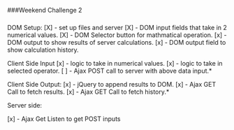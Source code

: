 

###Weekend Challenge 2

###

DOM Setup:
[X] - set up files and server
[X] - DOM input fields that take in 2 numerical values.
[X] - DOM Selector button for mathmatical operation.
[x] - DOM output to show results of server calculations.
[x] - DOM output field to show calculation history.

Client Side Input
[x] - logic to take in numerical values.
[x] - logic to take in selected operator.
[ ] - Ajax POST call to server with above data input.*

Client Side Output:
[x] - jQuery to append results to DOM.
[x] - Ajax GET Call to fetch results.
[x] - Ajax GET Call to fetch history.*


Server side:

[x] - Ajax Get Listen to get POST inputs




